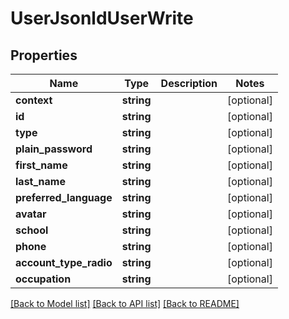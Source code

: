 # UserJsonldUserWrite

## Properties
Name | Type | Description | Notes
------------ | ------------- | ------------- | -------------
**context** | **string** |  | [optional] 
**id** | **string** |  | [optional] 
**type** | **string** |  | [optional] 
**plain_password** | **string** |  | [optional] 
**first_name** | **string** |  | [optional] 
**last_name** | **string** |  | [optional] 
**preferred_language** | **string** |  | [optional] 
**avatar** | **string** |  | [optional] 
**school** | **string** |  | [optional] 
**phone** | **string** |  | [optional] 
**account_type_radio** | **string** |  | [optional] 
**occupation** | **string** |  | [optional] 

[[Back to Model list]](../../README.md#documentation-for-models) [[Back to API list]](../../README.md#documentation-for-api-endpoints) [[Back to README]](../../README.md)

